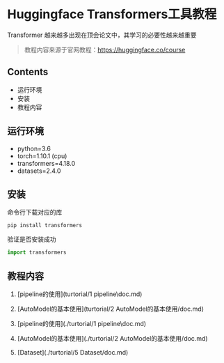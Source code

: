 # Huggingface Transformers工具教程

Transformer 越来越多出现在顶会论文中，其学习的必要性越来越重要

> 教程内容来源于官网教程：https://huggingface.co/course

## Contents

- 运行环境
- 安装
- 教程内容

## 运行环境

- python=3.6
- torch=1.10.1 (cpu)
- transformers=4.18.0
- datasets=2.4.0

## 安装

命令行下载对应的库

```terminal
pip install transformers
```

验证是否安装成功

```python
import transformers
```

## 教程内容

1. [pipeline的使用](turtorial/1 pipeline\doc.md)
2. [AutoModel的基本使用](turtorial/2 AutoModel的基本使用/doc.md)
3. [pipeline的使用](./turtorial/1 pipeline\doc.md)

4. [AutoModel的基本使用](./turtorial/2 AutoModel的基本使用/doc.md)

5. [Dataset](./turtorial/5 Dataset/doc.md)

